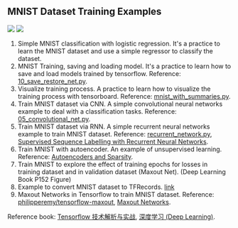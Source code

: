 ## MNIST Dataset Training Examples
![](https://img.shields.io/badge/Python-3.6.5-brightgreen.svg) ![](https://img.shields.io/badge/Tensorflow-1.8.0-yellowgreen.svg)

1. Simple MNIST classification with logistic regression. It's a practice to learn the MNIST dataset and use a simple regressor to classify the dataset.
2. MNIST Training, saving and loading model. It's a practice to learn how to save and load models trained by tensorflow. Reference: [10_save_restore_net.py](https://github.com/nlintz/TensorFlow-Tutorials/blob/master/10_save_restore_net.py).
3. Visualize training process. A practice to learn how to visualize the training process with tensorboard. Reference: [mnist_with_summaries.py](https://github.com/tensorflow/tensorflow/blob/master/tensorflow/examples/tutorials/mnist/mnist_with_summaries.py).
4. Train MNIST dataset via CNN. A simple convolutional neural networks example to deal with a classification tasks. Reference: [05_convolutional_net.py](https://github.com/nlintz/TensorFlow-Tutorials/blob/master/05_convolutional_net.py).
5. Train MNIST dataset via RNN. A simple recurrent neural networks example to train MNIST dataset. Reference: [recurrent_network.py](https://github.com/aymericdamien/TensorFlow-Examples/blob/master/examples/3_NeuralNetworks/recurrent_network.py), [Supervised Sequence Labelling with Recurrent Neural Networks](http://www.cs.toronto.edu/~graves/preprint.pdf).
6. Train MNIST with autoencoder. An example of unsupervised learning. Reference: [Autoencoders and Sparsity](http://ufldl.stanford.edu/wiki/index.php/Autoencoders_and_Sparsity).
7. Train MNIST to explore the effect of training epochs for losses in training dataset and in validation dataset (Maxout Net). (Deep Learning Book P152 Figure)
8. Example to convert MNIST dataset to TFRecords. [link](https://github.com/tensorflow/tensorflow/blob/master/tensorflow/examples/how_tos/reading_data/convert_to_records.py)
9. Maxout Networks in Tensorflow to train MNIST dataset. Reference: [philipperemy/tensorflow-maxout](https://github.com/philipperemy/tensorflow-maxout), [Maxout Networks](https://arxiv.org/abs/1302.4389).

Reference book: [Tensorflow 技术解析与实战](http://www.epubit.com.cn/book/details/4862), [深度学习 (Deep Learning)](http://www.epubit.com.cn/book/details/4278).